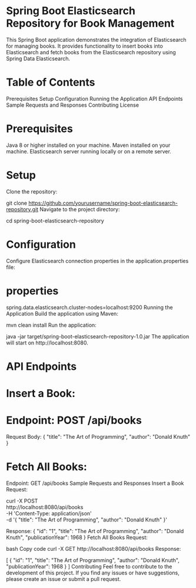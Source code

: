 # Spring Boot Elasticsearch Repository for Book Management

This Spring Boot application demonstrates the integration of Elasticsearch for managing books. It provides functionality to insert books into Elasticsearch and fetch books from the Elasticsearch repository using Spring Data Elasticsearch.

# Table of Contents

Prerequisites
Setup
Configuration
Running the Application
API Endpoints
Sample Requests and Responses
Contributing
License

# Prerequisites
Java 8 or higher installed on your machine.
Maven installed on your machine.
Elasticsearch server running locally or on a remote server.

# Setup
Clone the repository:

git clone https://github.com/yourusername/spring-boot-elasticsearch-repository.git
Navigate to the project directory:

cd spring-boot-elasticsearch-repository
# Configuration
Configure Elasticsearch connection properties in the application.properties file:

# properties
spring.data.elasticsearch.cluster-nodes=localhost:9200
Running the Application
Build the application using Maven:

mvn clean install
Run the application:

java -jar target/spring-boot-elasticsearch-repository-1.0.jar
The application will start on http://localhost:8080.

# API Endpoints

# Insert a Book:

# Endpoint: POST /api/books

Request Body:
{
  "title": "The Art of Programming",
  "author": "Donald Knuth"
}

# Fetch All Books:

Endpoint: GET /api/books
Sample Requests and Responses
Insert a Book
Request:

curl -X POST \
  http://localhost:8080/api/books \
  -H 'Content-Type: application/json' \
  -d '{
    "title": "The Art of Programming",
    "author": "Donald Knuth"
  }'
  
Response:
{
  "id": "1",
  "title": "The Art of Programming",
  "author": "Donald Knuth",
  "publicationYear": 1968
}
Fetch All Books
Request:

bash
Copy code
curl -X GET http://localhost:8080/api/books
Response:

[
  {
    "id": "1",
    "title": "The Art of Programming",
    "author": "Donald Knuth",
    "publicationYear": 1968
  }
]
Contributing
Feel free to contribute to the development of this project. If you find any issues or have suggestions, please create an issue or submit a pull request.

